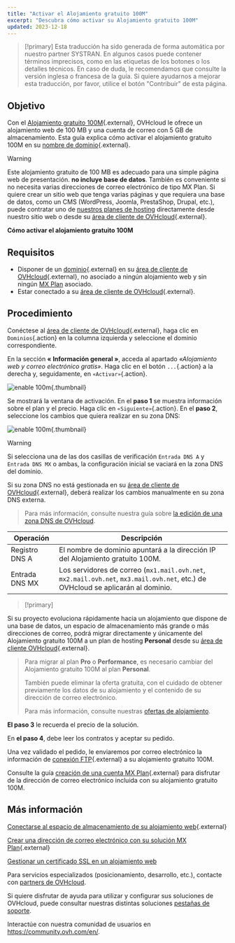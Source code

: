 ```yaml
---
title: "Activar el Alojamiento gratuito 100M"
excerpt: "Descubra cómo activar su Alojamiento gratuito 100M"
updated: 2023-12-18
---
```


> [!primary]
> Esta traducción ha sido generada de forma automática por nuestro partner SYSTRAN. En algunos casos puede contener términos imprecisos, como en las etiquetas de los botones o los detalles técnicos. En caso de duda, le recomendamos que consulte la versión inglesa o francesa de la guía. Si quiere ayudarnos a mejorar esta traducción, por favor, utilice el botón "Contribuir" de esta página.
> 

## Objetivo

Con el [Alojamiento gratuito 100M](https://www.ovhcloud.com/es-es/domains/free-web-hosting/){.external}, OVHcloud le ofrece un alojamiento web de 100 MB y una cuenta de correo con 5 GB de almacenamiento. Esta guía explica cómo activar el alojamiento gratuito 100M en su [nombre de dominio](https://www.ovhcloud.com/es-es/domains/){.external}.

> [!warning]
>
> Este alojamiento gratuito de 100 MB es adecuado para una simple página web de presentación. **no incluye base de datos**.
> También es conveniente si no necesita varias direcciones de correo electrónico de tipo MX Plan. 
> Si quiere crear un sitio web que tenga varias páginas y que requiera una base de datos, como un CMS (WordPress, Joomla, PrestaShop, Drupal, etc.), puede contratar uno de [nuestros planes de hosting](https://www.ovhcloud.com/es-es/web-hosting/) directamente desde nuestro sitio web o desde su [área de cliente de OVHcloud](https://www.ovh.com/auth/?action=gotomanager&from=https://www.ovh.es/&ovhSubsidiary=es){.external}.
>

**Cómo activar el alojamiento gratuito 100M**

## Requisitos

- Disponer de un [dominio](https://www.ovhcloud.com/es-es/domains/){.external} en su [área de cliente de OVHcloud](https://www.ovh.com/auth/?action=gotomanager&from=https://www.ovh.es/&ovhSubsidiary=es){.external}, no asociado a ningún alojamiento web y sin ningún [MX Plan](/pages/web_cloud/email_and_collaborative_solutions/mx_plan/email_generalities) asociado.
- Estar conectado a su [área de cliente de OVHcloud](https://www.ovh.com/auth/?action=gotomanager&from=https://www.ovh.es/&ovhSubsidiary=es){.external}.

## Procedimiento

Conéctese al [área de cliente de OVHcloud](https://www.ovh.com/auth/?action=gotomanager&from=https://www.ovh.es/&ovhSubsidiary=es){.external}, haga clic en `Dominios`{.action}  en la columna izquierda y seleccione el dominio correspondiente.

En la sección **« Información general »**, acceda al apartado *«Alojamiento web y correo electrónico gratis»*. Haga clic en el botón `...`{.action} a la derecha y, seguidamente, en `«Activar»`{.action}.

![enable 100m](https://raw.githubusercontent.com/ovh/docs/develop/templates/control-panel/product-selection/web-cloud/domain-dns/general-information/enable-100m.png){.thumbnail}

Se mostrará la ventana de activación. En el **paso 1** se muestra información sobre el plan y el precio. Haga clic en `«Siguiente»`{.action}. En el **paso 2**, seleccione los cambios que quiera realizar en su zona DNS:

![enable 100m](https://raw.githubusercontent.com/ovh/docs/develop/templates/control-panel/product-selection/web-cloud/order/order-100m-step-2.png){.thumbnail}

> [!warning]
>
> Si selecciona una de las dos casillas de verificación `Entrada DNS A` y  `Entrada DNS MX` o ambas, la configuración inicial se vaciará en la zona DNS del dominio.
>
Si su zona DNS no está gestionada en su [área de cliente de OVHcloud](https://www.ovh.com/auth/?action=gotomanager&from=https://www.ovh.es/&ovhSubsidiary=es){.external}, deberá realizar los cambios manualmente en su zona DNS externa.
>
> Para más información, consulte nuestra guía sobre [la edición de una zona DNS de OVHcloud](/pages/web_cloud/domains/dns_zone_edit).
>

| Operación                                       	| Descripción                                                                                                               								|
|--------------------------------------------	|-----------------------------------------------------------------------------------------------------------------------------------------------------------|
| Registro DNS A                         	| El nombre de dominio apuntará a la dirección IP del Alojamiento gratuito 100M.                                               								|
| Entrada DNS MX 	| Los servidores de correo (`mx1.mail.ovh.net`, `mx2.mail.ovh.net`, `mx3.mail.ovh.net`, etc.) de OVHcloud se aplicarán al dominio. 	|

> [!primary]
>
Si su proyecto evoluciona rápidamente hacia un alojamiento que dispone de una base de datos, un espacio de almacenamiento más grande o más direcciones de correo, podrá migrar directamente y únicamente del Alojamiento gratuito 100M a un plan de hosting **Personal** desde su [área de cliente OVHcloud](https://www.ovh.com/auth/?action=gotomanager&from=https://www.ovh.es/&ovhSubsidiary=es){.external}.
>
> Para migrar al plan **Pro** o **Performance**, es necesario cambiar del Alojamiento gratuito 100M al plan **Personal**.
>
> También puede eliminar la oferta gratuita, con el cuidado de obtener previamente los datos de su alojamiento y el contenido de su dirección de correo electrónico.
>
> Para más información, consulte nuestras [ofertas de alojamiento](https://www.ovhcloud.com/es-es/web-hosting/).
>

**El paso 3** le recuerda el precio de la solución. 

En **el paso 4**, debe leer los contratos y aceptar su pedido.

Una vez validado el pedido, le enviaremos por correo electrónico la información de [conexión FTP](/pages/web_cloud/web_hosting/ftp_connection){.external} a su alojamiento gratuito 100M.

Consulte la guía [creación de una cuenta MX Plan](/pages/web_cloud/email_and_collaborative_solutions/mx_plan/email_creation){.external} para disfrutar de la dirección de correo electrónico incluida con su alojamiento gratuito 100M.

## Más información

[Conectarse al espacio de almacenamiento de su alojamiento web](/pages/web_cloud/web_hosting/ftp_connection){.external}

[Crear una dirección de correo electrónico con su solución MX Plan](/pages/web_cloud/email_and_collaborative_solutions/mx_plan/email_creation){.external}

[Gestionar un certificado SSL en un alojamiento web](/pages/web_cloud/web_hosting/ssl_on_webhosting)

Para servicios especializados (posicionamiento, desarrollo, etc.), contacte con [partners de OVHcloud](https://partner.ovhcloud.com/es-es/directory/).

Si quiere disfrutar de ayuda para utilizar y configurar sus soluciones de OVHcloud, puede consultar nuestras distintas soluciones [pestañas de soporte](https://www.ovhcloud.com/es-es/support-levels/).

Interactúe con nuestra comunidad de usuarios en <https://community.ovh.com/en/>.